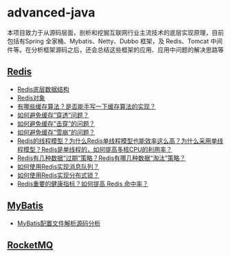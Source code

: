 # advanced-java
本项目致力于从源码层面，剖析和挖掘互联网行业主流技术的底层实现原理，目前包括有Spring 全家桶、Mybatis、Netty、Dubbo 框架，及 Redis、Tomcat 中间件等。在分析框架源码之后，还会总结这些框架的应用、应用中问题的解决思路等

## [Redis](https://github.com/HLxiaoyao/advanced-java/tree/main/docs/redis)
* [Redis底层数据结构](https://github.com/HLxiaoyao/advanced-java/blob/main/docs/redis/Redis%E5%BA%95%E5%B1%82%E6%95%B0%E6%8D%AE%E7%BB%93%E6%9E%84.md)
* [Redis对象](https://github.com/HLxiaoyao/advanced-java/blob/main/docs/redis/Redis%E5%AF%B9%E8%B1%A1.md)
* [有哪些缓存算法？是否能手写一下缓存算法的实现？](https://github.com/HLxiaoyao/advanced-java/blob/main/docs/redis/%E7%BC%93%E5%AD%98%E6%B7%98%E6%B1%B0%E7%AE%97%E6%B3%95.md)
* [如何避免缓存”穿透”问题？](https://github.com/HLxiaoyao/advanced-java/blob/main/docs/redis/%E5%A6%82%E4%BD%95%E9%81%BF%E5%85%8D%E7%BC%93%E5%AD%98%E2%80%9D%E7%A9%BF%E9%80%8F%E2%80%9D%E7%9A%84%E9%97%AE%E9%A2%98%EF%BC%9F.md)
* [如何避免缓存”击穿”的问题？](https://github.com/HLxiaoyao/advanced-java/blob/main/docs/redis/%E5%A6%82%E4%BD%95%E9%81%BF%E5%85%8D%E7%BC%93%E5%AD%98%E2%80%9D%E5%87%BB%E7%A9%BF%E2%80%9D%E7%9A%84%E9%97%AE%E9%A2%98%EF%BC%9F.md)
* [如何避免缓存”雪崩”的问题？](https://github.com/HLxiaoyao/advanced-java/blob/main/docs/redis/%E5%A6%82%E4%BD%95%E9%81%BF%E5%85%8D%E7%BC%93%E5%AD%98%E2%80%9D%E9%9B%AA%E5%B4%A9%E2%80%9D%E7%9A%84%E9%97%AE%E9%A2%98%EF%BC%9F.md)
* [Redis的线程模型？为什么Redis单线程模型也能效率这么高？为什么采用单线程模型？Redis是单线程的，如何提高多核CPU的利用率？](https://github.com/HLxiaoyao/advanced-java/blob/main/docs/redis/Redis%E7%9A%84%E7%BA%BF%E7%A8%8B%E6%A8%A1%E5%9E%8B%EF%BC%9F%E4%B8%BA%E4%BB%80%E4%B9%88Redis%E5%8D%95%E7%BA%BF%E7%A8%8B%E6%A8%A1%E5%9E%8B%E4%B9%9F%E8%83%BD%E6%95%88%E7%8E%87%E8%BF%99%E4%B9%88%E9%AB%98%EF%BC%9F%E4%B8%BA%E4%BB%80%E4%B9%88%E9%87%87%E7%94%A8%E5%8D%95%E7%BA%BF%E7%A8%8B%E6%A8%A1%E5%9E%8B%EF%BC%9FRedis%E6%98%AF%E5%8D%95%E7%BA%BF%E7%A8%8B%E7%9A%84%EF%BC%8C%E5%A6%82%E4%BD%95%E6%8F%90%E9%AB%98%E5%A4%9A%E6%A0%B8CPU%E7%9A%84%E5%88%A9%E7%94%A8%E7%8E%87%EF%BC%9F.md)
* [Redis有几种数据“过期”策略？Redis有哪几种数据“淘汰”策略？](https://github.com/HLxiaoyao/advanced-java/blob/main/docs/redis/Redis%E6%9C%89%E5%87%A0%E7%A7%8D%E6%95%B0%E6%8D%AE%E2%80%9C%E8%BF%87%E6%9C%9F%E2%80%9D%E7%AD%96%E7%95%A5%EF%BC%9FRedis%E6%9C%89%E5%93%AA%E5%87%A0%E7%A7%8D%E6%95%B0%E6%8D%AE%E2%80%9C%E6%B7%98%E6%B1%B0%E2%80%9D%E7%AD%96%E7%95%A5%EF%BC%9F.md)
* [如何使用Redis实现消息队列？
](https://github.com/HLxiaoyao/advanced-java/blob/main/docs/redis/%E5%A6%82%E4%BD%95%E4%BD%BF%E7%94%A8Redis%E5%AE%9E%E7%8E%B0%E6%B6%88%E6%81%AF%E9%98%9F%E5%88%97%EF%BC%9F.md)
* [如何使用Redis实现分布式锁？
](https://github.com/HLxiaoyao/advanced-java/blob/main/docs/redis/%E5%A6%82%E4%BD%95%E4%BD%BF%E7%94%A8Redis%E5%AE%9E%E7%8E%B0%E5%88%86%E5%B8%83%E5%BC%8F%E9%94%81%EF%BC%9F.md)
* [Redis重要的健康指标？如何提高 Redis 命中率？](https://github.com/HLxiaoyao/advanced-java/blob/main/docs/redis/Redis%E9%87%8D%E8%A6%81%E7%9A%84%E5%81%A5%E5%BA%B7%E6%8C%87%E6%A0%87%EF%BC%9F%E5%A6%82%E4%BD%95%E6%8F%90%E9%AB%98%20Redis%20%E5%91%BD%E4%B8%AD%E7%8E%87%EF%BC%9F.md)



## [MyBatis](https://github.com/HLxiaoyao/advanced-java/tree/main/docs/Mybatis)
* [MyBatis配置文件解析源码分析](https://github.com/HLxiaoyao/advanced-java/blob/main/docs/Mybatis/MyBatis%E9%85%8D%E7%BD%AE%E6%96%87%E4%BB%B6%E8%A7%A3%E6%9E%90%E6%BA%90%E7%A0%81%E5%88%86%E6%9E%90.md)


## [RocketMQ](https://github.com/HLxiaoyao/advanced-java/tree/main/docs/RocketMQ)



